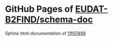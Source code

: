 GitHub Pages of [EUDAT-B2FIND/schema-doc](https://github.com/EUDAT-B2FIND/schema-doc.git)
===
Sphinx html documentation of [11f07499](https://github.com/EUDAT-B2FIND/schema-doc/tree/11f07499998df50af3165939c75f627eca9f436f)
